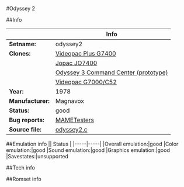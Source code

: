 #Odyssey 2

##Info

||Info|
|-----|-----|
|**Setname:**|odyssey2
|**Clones:**|[Videopac Plus G7400](g7400.md)
||[Jopac JO7400](jopac.md)
||[Odyssey 3 Command Center (prototype)](odyssey3.md)
||[Videopac G7000/C52](videopac.md)
|**Year:**|1978
|**Manufacturer:**|Magnavox
|**Status:**|good
|**Bug reports:**|[MAMETesters](http://mametesters.org/view_all_set.php?type=1&temporary=y&search=odyssey2.c)
|**Source file:**|[odyssey2.c](https://github.com/mamedev/mame/blob/master/src/mess/drivers/odyssey2.c)

##Emulation info
|| Status |
|-----|-----|
|Overall emulation:|good
|Color emulation:|good
|Sound emulation:|good
|Graphics emulation:|good
|Savestates:|unsupported

##Tech info

##Romset info

<!--- START OF EDITED COMMENT DO NOT TOUCH TEXT ABOVE-->
